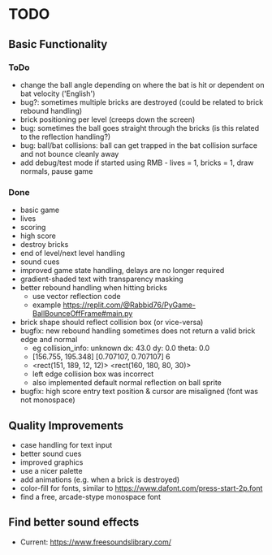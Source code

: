 # TODO

## Basic Functionality

### ToDo

- change the ball angle depending on where the bat is hit or dependent on bat velocity ('English')
- bug?: sometimes multiple bricks are destroyed (could be related to brick rebound handling)
- brick positioning per level (creeps down the screen)
- bug: sometimes the ball goes straight through the bricks (is this related to the reflection handling?)
- bug: ball/bat collisions: ball can get trapped in the bat collision surface and not bounce cleanly away
- add debug/test mode if started using RMB - lives = 1, bricks = 1, draw normals, pause game

### Done

- basic game
- lives
- scoring
- high score
- destroy bricks
- end of level/next level handling
- sound cues
- improved game state handling, delays are no longer required
- gradient-shaded text with transparency masking
- better rebound handling when hitting bricks
  - use vector reflection code
  - example https://replit.com/@Rabbid76/PyGame-BallBounceOffFrame#main.py
- brick shape should reflect collision box (or vice-versa)
- bugfix: new rebound handling sometimes does not return a valid brick edge and normal
  - eg collision_info: unknown dx: 43.0 dy: 0.0 theta: 0.0
  - [156.755, 195.348] [0.707107, 0.707107] 6
  - <rect(151, 189, 12, 12)> <rect(160, 180, 80, 30)>
  - left edge collision box was incorrect
  - also implemented default normal reflection on ball sprite
- bugfix: high score entry text position & cursor are misaligned (font was not monospace)

## Quality Improvements

- case handling for text input
- better sound cues
- improved graphics
- use a nicer palette
- add animations (e.g. when a brick is destroyed)
- color-fill for fonts, similar to https://www.dafont.com/press-start-2p.font
- find a free, arcade-stype monospace font

## Find better sound effects

- Current: <https://www.freesoundslibrary.com/>
